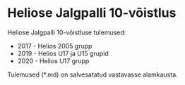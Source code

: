 # Heliose Jalgpalli 10-võistlus

Heliose Jalgpalli 10-võistluse tulemused:
* 2017 - Helios 2005 grupp
* 2019 - Helios U17 ja U15 grupid
* 2020 - Helios U17 grupp

Tulemused (\*.md) on salvesatatud vastavasse alamkausta.

